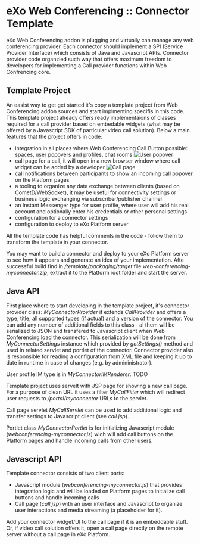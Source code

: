 # eXo Web Conferencing :: Connector Template

eXo Web Conferencing addon is plugging and virtually can manage any web conferencing provider. Each connector should implement a SPI (Service Provider Interface) which consists of Java and Javascript APIs. Connector provider code organzied such way that offers maximum freedom to developers for implementing a Call provider functions within Web Confrencing core.

## Template Project

An easist way to get get started it's copy a template project from Web Conferencing addon sources and start implmenting specifis in this code. This template project already offers ready implementaions of classes required for a call provider based on embedable widgets (what may be offered by a Javascript SDK of particular video call solution).
Below a main features that the project offers in code:
* integration in all places where Web Conferencing Call Button possible: spaces, user popovers and profiles, chat rooms
![User popover](https://raw.github.com/exo-addons/web-conferencing/master/documentation/template/user_popover.png)
* call page for a call, it will open in a new browser window where call widget can be added by a developer
![Call page](https://raw.github.com/exo-addons/web-conferencing/master/documentation/template/call_page_.png)
* call notifications between participants to show an incoming call popover on the Platform pages
* a tooling to organize any data exchange between clients (based on CometD/WebSocket), it may be useful for connectivity settings or business logic exchanging via subscriber/publisher channel
* an Instant Messenger type for user profile, where user will add his real account and optionally enter his credentials or other personal settings
* configuration for a connector settings
* configuration to deploy to eXo Platform server

All the template code has helpful comments in the code - follow them to transform the template in your connector.

You may want to build a connector and deploy to your eXo Platform server to see how it appears and generate an idea of your implementation. Afte successful build find in _/template/packaging/target_ file _web-conferencing-myconnector.zip_, extract it to the Platform root folder and start the server.

## Java API

First place where to start developing in the template project, it's connector provider class: _MyConnectorProvider_ it extends _CallProvider_ and offers a type, title, all supported types (if actual) and a version of the connector. You can add any number of additional fields to this class - al them will be serialized to JSON and transfered to Javascript client when Web Conferencing load the connector. This serialization will be done from _MyConnectorSettings_ instance which provided by _getSettings()_ method and used in related servlet and portlet of the connector. 
Connector provider also is responsible for reading a configuration from XML file and keeping it up to date in runtime in case of changes (e.g. by admininistrator).

User profile IM type is in _MyConnectorIMRenderer_. 
TODO

Template project uses servelt with JSP page for showing a new call page. For a purpose of clean URL it uses a filter _MyCallFilter_ which will redirect user requests to _/portal/myconnector_ URLs to the servlet.

Call page servlet _MyCallServlet_ can be used to add additional logic and transfer settings to Javascript client (see _call.jsp_).

Portlet class _MyConnectorPortlet_ is for initializing Javascript module (_webconferencing-myconnector.js_) wich will add call buttons on the Platform pages and handle incoming calls from other users.

## Javascript API

Template connector consists of two client parts: 
* Javascript module (_webconferencing-myconnector.js_)  that provides integration logic and will be loaded on Platform pages to initialize call buttons and handle incoming calls
* Call page (_call.jsp_) with an user interface and Javascript to organize user interactions and media streaming (a placeholder for it).

Add your connector widget/UI to the call page if it is an embeddable stuff. Or, if video call solution offers it, open a call page directly on the remote server without a call page in eXo Platform.







